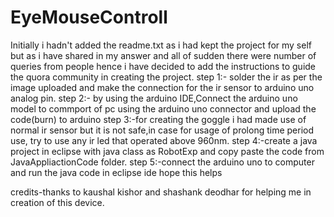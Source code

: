 # EyeMouseControll
Initially i hadn't added the readme.txt as i had kept the project for my self but
as i have shared in my answer and all of sudden there were number of queries from people hence i have decided to add the instructions
to guide the quora community in creating the project.
step 1:- solder the ir as per the image uploaded and make the connection for the ir sensor to arduino uno analog pin.
step 2:- by using the arduino IDE,Connect the arduino uno model to commport of pc using the arduino uno connector and upload the code(burn) to arduino 
step 3:-for creating the goggle i had made use of normal ir sensor but it is not safe,in case for usage of prolong time period use,
        try to use any ir led that operated above 960nm. 
step 4:-create a java project in eclipse with java class as RobotExp and copy paste the code from JavaAppliactionCode folder. 
step 5:-connect the arduino uno to computer and run the java code in eclipse ide hope this helps

credits-thanks to kaushal kishor and shashank deodhar for helping me in creation of this device. 
